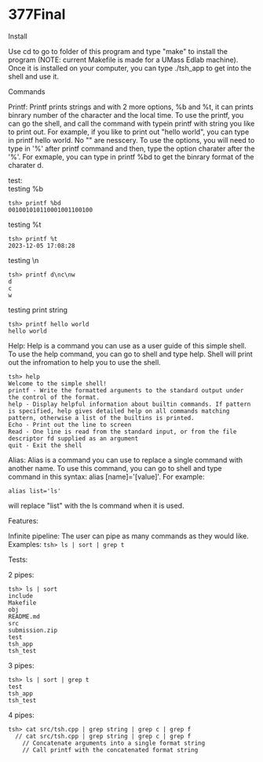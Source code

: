 # 377Final

Install 

Use cd to go to folder of this program and type "make" to install the program (NOTE: current Makefile is made for a UMass Edlab machine). Once it is installed on your computer, you can type ./tsh_app to get into the shell and use it.

Commands

Printf: 
          Printf prints strings and with 2 more options, %b and %t, it can prints binrary number of the character and the local time. To use the printf, you can go the shell, and call the command with typein printf with                string you like to print out. 
          For example, if you like to print out "hello world", you can type in printf hello world. No "" are nesscery. 
          To use the options, you will need to type in '%' after printf command and then, type the option charater after the '%'. 
          For exmaple, you can type in printf %bd to get the binrary format of the charater d. 


test:   
testing %b
```
tsh> printf %bd
001001010110001001100100
```
testing %t
```
tsh> printf %t
2023-12-05 17:08:28
```
testing \n
```
tsh> printf d\nc\nw
d
c
w
```
testing print string
```
tsh> printf hello world
hello world
```
          
Help:
          Help is a command you can use as a user guide of this simple shell. 
          To use the help command,  you can go to shell and type help. Shell will print out the infromation to help you to use the shell.

```         
tsh> help
Welcome to the simple shell!
printf - Write the formatted arguments to the standard output under the control of the format. 
help - Display helpful information about builtin commands. If pattern is specified, help gives detailed help on all commands matching pattern, otherwise a list of the builtins is printed.
Echo - Print out the line to screen
Read - One line is read from the standard input, or from the file descriptor fd supplied as an argument
quit - Exit the shell
```

Alias: 
          Alias is a command you can use to replace a single command with another name.
          To use this command, you can go to shell and type command in this syntax: alias [name]='[value]'. For example: 
```
alias list='ls'
```
will replace "list" with the ls command when it is used.

Features:

Infinite pipeline:
          The user can pipe as many commands as they would like. Examples: `tsh> ls | sort | grep t`

Tests:

2 pipes:
```
tsh> ls | sort
include
Makefile
obj
README.md
src
submission.zip
test
tsh_app
tsh_test
```

3 pipes:
```
tsh> ls | sort | grep t
test
tsh_app
tsh_test
```

4 pipes:
```
tsh> cat src/tsh.cpp | grep string | grep c | grep f
  // cat src/tsh.cpp | grep string | grep c | grep f
    // Concatenate arguments into a single format string
    // Call printf with the concatenated format string
```
